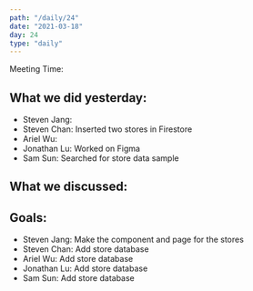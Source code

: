 ```yaml
---
path: "/daily/24"
date: "2021-03-18"
day: 24
type: "daily"
---
```


<!-- Output copied to clipboard! -->


Meeting Time: 


## What we did yesterday:



*   Steven Jang: 
*   Steven Chan: Inserted two stores in Firestore
*   Ariel Wu:
*   Jonathan Lu: Worked on Figma
*   Sam Sun: Searched for store data sample


## What we discussed:


## Goals:



*   Steven Jang: Make the component and page for the stores
*   Steven Chan: Add store database
*   Ariel Wu: Add store database
*   Jonathan Lu: Add store database
*   Sam Sun: Add store database